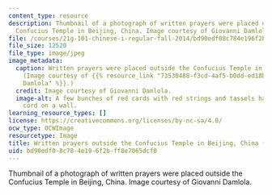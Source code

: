 ```yaml
---
content_type: resource
description: Thumbnail of a photograph of written prayers were placed outside the
  Confucius Temple in Beijing, China. Image courtesy of Giovanni Damlola.
file: /courses/21g-101-chinese-i-regular-fall-2014/bd90edf08c784e196f2bff8e7065dcf0_21g-101f14-th.jpg
file_size: 12520
file_type: image/jpeg
image_metadata:
  caption: Written prayers were placed outside the Confucius Temple in Beijing, China.
    (Image courtesy of {{% resource_link "73530488-f3cd-4af5-b0dd-ed18b19c954a" "Giovanni
    Damlola" %}}.)
  credit: Image courtesy of Giovanni Damlola.
  image-alt: A few bunches of red cards with red strings and tassels hanging on a
    cord on a wall.
learning_resource_types: []
license: https://creativecommons.org/licenses/by-nc-sa/4.0/
ocw_type: OCWImage
resourcetype: Image
title: Written prayers outside the Confucius Temple in Beijing, China (thumbnail)
uid: bd90edf0-8c78-4e19-6f2b-ff8e7065dcf0
---
```

Thumbnail of a photograph of written prayers were placed outside the Confucius Temple in Beijing, China. Image courtesy of Giovanni Damlola.